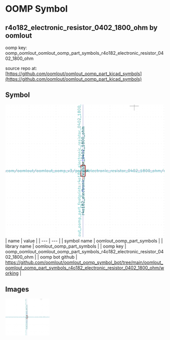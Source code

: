 # OOMP Symbol  
## r4o182_electronic_resistor_0402_1800_ohm  by oomlout  
  
oomp key: oomp_oomlout_oomlout_oomp_part_symbols_r4o182_electronic_resistor_0402_1800_ohm  
  
source repo at: [https://github.com/oomlout/oomlout_oomp_part_kicad_symbols](https://github.com/oomlout/oomlout_oomp_part_kicad_symbols)  
## Symbol  
  
[![working.png](working_600.png)](working.png)  
| name | value | 
| --- | --- | 
| symbol name | oomlout_oomp_part_symbols | 
| library name | oomlout_oomp_part_symbols | 
| oomp key | oomp_oomlout_oomlout_oomp_part_symbols_r4o182_electronic_resistor_0402_1800_ohm | 
| oomp bot github | https://github.com/oomlout/oomlout_oomp_symbol_bot/tree/main/oomlout_oomlout_oomp_part_symbols_r4o182_electronic_resistor_0402_1800_ohm/working | 
## Images  
  
[![working.png](working_140.png)](working.png)  
